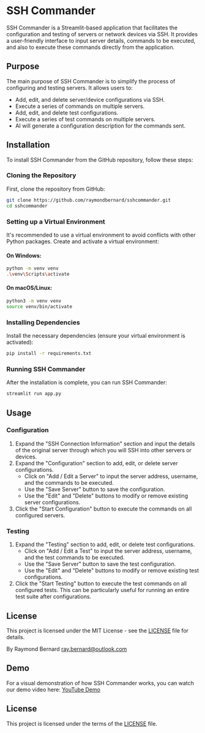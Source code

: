 # SSH Commander

SSH Commander is a Streamlit-based application that facilitates the configuration and testing of servers or network devices via SSH. It provides a user-friendly interface to input server details, commands to be executed, and also to execute these commands directly from the application.

## Purpose

The main purpose of SSH Commander is to simplify the process of configuring and testing servers. It allows users to:

- Add, edit, and delete server/device configurations via SSH.
- Execute a series of commands on multiple servers.
- Add, edit, and delete test configurations.
- Execute a series of test commands on multiple servers.
- AI will generate a configuration description for the commands sent.

## Installation

To install SSH Commander from the GitHub repository, follow these steps:

### Cloning the Repository

First, clone the repository from GitHub:

```bash
git clone https://github.com/raymondbernard/sshcommander.git
cd sshcommander
```

### Setting up a Virtual Environment

It's recommended to use a virtual environment to avoid conflicts with other Python packages. Create and activate a virtual environment:

#### On Windows:

```bash
python -m venv venv
.\venv\Scripts\activate
```

#### On macOS/Linux:

```bash
python3 -m venv venv
source venv/bin/activate
```

### Installing Dependencies

Install the necessary dependencies (ensure your virtual environment is activated):

```bash
pip install -r requirements.txt
```

### Running SSH Commander

After the installation is complete, you can run SSH Commander:

```bash
streamlit run app.py
```
## Usage

### Configuration

1. Expand the "SSH Connection Information" section and input the details of the original server through which you will SSH into other servers or devices.
2. Expand the "Configuration" section to add, edit, or delete server configurations.
   - Click on "Add / Edit a Server" to input the server address, username, and the commands to be executed.
   - Use the "Save Server" button to save the configuration.
   - Use the "Edit" and "Delete" buttons to modify or remove existing server configurations.
3. Click the "Start Configuration" button to execute the commands on all configured servers.

### Testing

1. Expand the "Testing" section to add, edit, or delete test configurations.
   - Click on "Add / Edit a Test" to input the server address, username, and the test commands to be executed.
   - Use the "Save Server" button to save the test configuration.
   - Use the "Edit" and "Delete" buttons to modify or remove existing test configurations.
2. Click the "Start Testing" button to execute the test commands on all configured tests. This can be particularly useful for running an entire test suite after configurations.

## License

This project is licensed under the MIT License - see the [LICENSE](LICENSE) file for details.


By Raymond Bernard
ray.bernard@outlook.com


## Demo

For a visual demonstration of how SSH Commander works, you can watch our demo video here: [YouTube Demo](https://youtu.be/4gGqr2Olrpc)

## License

This project is licensed under the terms of the [LICENSE](LICENSE) file.